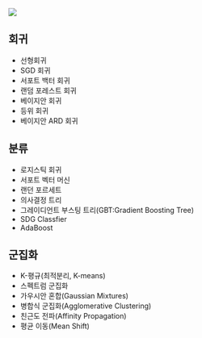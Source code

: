 ![](http://1.bp.blogspot.com/-ME24ePzpzIM/UQLWTwurfXI/AAAAAAAAANw/W3EETIroA80/s1600/drop_shadows_background.png)

## 회귀 
* 선형회귀 
* SGD 회귀
* 서포트 백터 회귀
* 랜덤 포레스트 회귀
* 베이지안 회귀
* 등위 회귀
* 베이지안 ARD 회귀

## 분류 
* 로지스틱 회귀
* 서포트 벡터 머신
* 랜던 포르세트 
* 의사결정 트리
* 그레이디언트 부스팅 트리(GBT:Gradient Boosting Tree)
* SDG Classfier
* AdaBoost

## 군집화 
* K-평규(최적분리, K-means)
* 스펙트럼 군집화
* 가우시안 혼합(Gaussian Mixtures)
* 병합식 군집화(Agglomerative Clustering)
* 친근도 전파(Affinity Propagation)
* 평균 이동(Mean Shift)